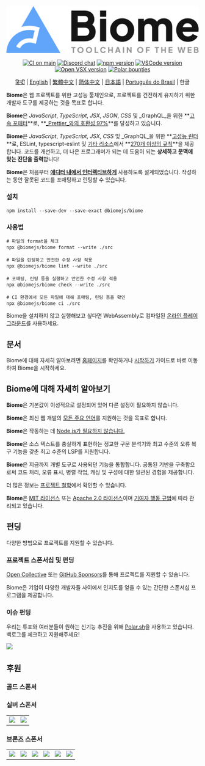 <p align="center">
    <picture>
        <source media="(prefers-color-scheme: dark)" srcset="https://raw.githubusercontent.com/biomejs/resources/main/svg/slogan-dark-transparent.svg">
        <source media="(prefers-color-scheme: light)" srcset="https://raw.githubusercontent.com/biomejs/resources/main/svg/slogan-light-transparent.svg">
        <img alt="Biome의 로고와 'Biome - Toolchain of the web'이라는 문구가 들어 있는 Biome의 배너를 표시합니다." src="https://raw.githubusercontent.com/biomejs/resources/main/svg/slogan-light-transparent.svg" width="700">
    </picture>
</p>

<div align="center">

[![CI on main][ci-badge]][ci-url]
[![Discord chat][discord-badge]][discord-url]
[![npm version][npm-badge]][npm-url]
[![VSCode version][vscode-badge]][vscode-url]
[![Open VSX version][open-vsx-badge]][open-vsx-url]
[![Polar bounties][polar-badge]][polar-url]

[ci-badge]: https://github.com/biomejs/biome/actions/workflows/main.yml/badge.svg
[ci-url]: https://github.com/biomejs/biome/actions/workflows/main.yml
[discord-badge]: https://badgen.net/discord/online-members/BypW39g6Yc?icon=discord&label=discord&color=60a5fa
[discord-url]: https://discord.gg/BypW39g6Yc
[npm-badge]: https://badgen.net/npm/v/@biomejs/biome?icon=npm&color=60a5fa&label=%40biomejs%2Fbiome
[npm-url]: https://www.npmjs.com/package/@biomejs/biome/v/latest
[vscode-badge]: https://badgen.net/vs-marketplace/v/biomejs.biome?label=vscode&icon=visualstudio&color=60a5fa
[vscode-url]: https://marketplace.visualstudio.com/items?itemName=biomejs.biome
[open-vsx-badge]: https://badgen.net/open-vsx/version/biomejs/biome?label=open-vsx&color=60a5fa
[open-vsx-url]: https://open-vsx.org/extension/biomejs/biome
[polar-badge]: https://polar.sh/embed/seeks-funding-shield.svg?org=biomejs
[polar-url]: https://polar.sh/biomejs

</div>

<!-- Insert new entries lexicographically by language code.
     For example given below is the same order as these files appear on page:
     https://github.com/biomejs/biome/tree/main/packages/%40biomejs/biome -->
<div align="center">

[हिन्दी](https://github.com/biomejs/biome/blob/main/packages/%40biomejs/biome/README.hi.md) | [English](https://github.com/biomejs/biome/blob/main/packages/%40biomejs/biome/README.md) | [繁體中文](https://github.com/biomejs/biome/blob/main/packages/%40biomejs/biome/README.zh-TW.md) | [简体中文](https://github.com/biomejs/biome/blob/main/packages/%40biomejs/biome/README.zh-CN.md) | [日本語](https://github.com/biomejs/biome/blob/main/packages/%40biomejs/biome/README.ja.md) | [Português do Brasil](https://github.com/biomejs/biome/blob/main/packages/%40biomejs/biome/README.pt-br.md) | 한글

</div>


**Biome**은 웹 프로젝트를 위한 고성능 툴체인으로, 프로젝트를 건전하게 유지하기 위한 개발자 도구를 제공하는 것을 목표로 합니다.

**Biome**은 _JavaScript_, _TypeScript_, _JSX_, _JSON_, _CSS_ 및 _GraphQL_을 위한 **[고속 포매터](./benchmark#formatting)**로, **[_Prettier_와의 호환성 97%](https://console.algora.io/challenges/prettier)**를 달성하고 있습니다.

**Biome**은 _JavaScript_, _TypeScript_, _JSX_, _CSS_ 및 _GraphQL_을 위한 **[고성능 린터](https://github.com/biomejs/biome/tree/main/benchmark#linting)**로, ESLint, typescript-eslint 및 [기타 리소스](https://github.com/biomejs/biome/discussions/3)에서 **[270개 이상의 규칙](https://biomejs.dev/linter/rules/)**을 제공합니다. 코드를 개선하고, 더 나은 프로그래머가 되는 데 도움이 되는 **상세하고 문맥에 맞는 진단을 출력**합니다!

**Biome**은 처음부터 [**에디터 내에서 인터랙티브하게**](https://biomejs.dev/guides/integrate-in-editor/) 사용하도록 설계되었습니다. 작성하는 동안 잘못된 코드를 포매팅하고 린팅할 수 있습니다.

### 설치

```shell
npm install --save-dev --save-exact @biomejs/biome
```

### 사용법

```shell
# 파일의 format을 체크
npx @biomejs/biome format --write ./src

# 파일을 린팅하고 안전한 수정 사항 적용
npx @biomejs/biome lint --write ./src

# 포매팅, 린팅 등을 실행하고 안전한 수정 사항 적용
npx @biomejs/biome check --write ./src

# CI 환경에서 모든 파일에 대해 포매팅, 린팅 등을 확인
npx @biomejs/biome ci ./src
```

Biome을 설치하지 않고 실행해보고 싶다면 WebAssembly로 컴파일된 [온라인 플레이그라운드](https://biomejs.dev/playground/)를 사용하세요.

## 문서

Biome에 대해 자세히 알아보려면 [홈페이지][biomejs]를 확인하거나 [시작하기][getting-started] 가이드로 바로 이동하여 Biome을 시작하세요.

## Biome에 대해 자세히 알아보기

**Biome**은 기본값이 이성적으로 설정되어 있어 다른 설정이 필요하지 않습니다.

**Biome**은 최신 웹 개발의 [모든 주요 언어][language-support]를 지원하는 것을 목표로 합니다.

**Biome**은 작동하는 데 [Node.js가 필요하지 않습니다.](https://biomejs.dev/guides/manual-installation/)

**Biome**은 소스 텍스트를 충실하게 표현하는 정교한 구문 분석기와 최고 수준의 오류 복구 기능을 갖춘 최고 수준의 LSP를 지원합니다.

**Biome**은 지금까지 개별 도구로 사용되던 기능을 통합합니다. 공통된 기반을 구축함으로써 코드 처리, 오류 표시, 병렬 작업, 캐싱 및 구성에 대한 일관된 경험을 제공합니다.

더 많은 정보는 [프로젝트 철학][biome-philosophy]에서 확인할 수 있습니다.

**Biome**은 [MIT 라이선스](https://github.com/biomejs/biome/tree/main/LICENSE-MIT) 또는 [Apache 2.0 라이선스](https://github.com/biomejs/biome/tree/main/LICENSE-APACHE)이며 [기여자 행동 규범](https://github.com/biomejs/biome/tree/main/CODE_OF_CONDUCT.md)에 따라 관리되고 있습니다.

## 펀딩

다양한 방법으로 프로젝트를 지원할 수 있습니다.

### 프로젝트 스폰서십 및 펀딩

[Open Collective](https://opencollective.com/biome) 또는 [GitHub Sponsors](https://github.com/sponsors/biomejs)를 통해 프로젝트를 지원할 수 있습니다.

Biome은 기업이 다양한 개발자들 사이에서 인지도를 얻을 수 있는 간단한 스폰서십 프로그램을 제공합니다.

### 이슈 펀딩

우리는 투표와 여러분들이 원하는 신기능 추진을 위해 [Polar.sh](https://polar.sh/biomejs)을 사용하고 있습니다. 백로그를 체크하고 지원해주세요!

<a href="https://polar.sh/biomejs"><img src="https://polar.sh/embed/fund-our-backlog.svg?org=biomejs" /></a>

## 후원

### 골드 스폰서

### 실버 스폰서

<table>
  <tbody>
    <tr>
      <td align="center" valign="middle">
        <a href="https://l2beat.com/" target="_blank"><img src="https://images.opencollective.com/l2beat/c2b2a27/logo/256.png" height="100"></a>
      </td>
      <td align="center" valign="middle">
        <a href="https://www.phoenixlabs.dev/" target="_blank"><img src="https://images.opencollective.com/phoenix-labs/2824ed4/logo/100.png?height=100" height="100"></a>
      </td>
    </tr>
  </tbody>
</table>

### 브론즈 스폰서

<table>
  <tbody>
    <tr>
      <td align="center" valign="middle">
        <a href="https://www.kanamekey.com" target="_blank"><img src="https://images.opencollective.com/kaname/d15fd98/logo/256.png?height=80" width="80"></a>
      </td>
      <td align="center" valign="middle">
        <a href="https://nanabit.dev/" target="_blank"><img src="https://images.opencollective.com/nanabit/d15fd98/logo/256.png?height=80" width="80"></a>
      </td>
      <td align="center" valign="middle">
        <a href="https://vital.io/" target="_blank"><img src="https://avatars.githubusercontent.com/u/25357309?s=200" width="80"></a>
      </td>
      <td align="center" valign="middle">
        <a href="https://coderabbit.ai/" target="_blank"><img src="https://avatars.githubusercontent.com/u/132028505?s=200&v=4" width="80"></a>
      </td>
      <td align="center" valign="middle">
        <a href="https://forge42.dev/" target="_blank"><img src="https://avatars.githubusercontent.com/u/161314831?s=200&v=4" width="80"></a>
      </td>
      <td align="center" valign="middle">
        <a href="https://transloadit.com/" target="_blank"><img src="https://avatars.githubusercontent.com/u/125754?s=200&v=4" width="80"></a>
      </td>
    </tr>
  </tbody>
</table>

[biomejs]: https://biomejs.dev/
[biome-philosophy]: https://biomejs.dev/internals/philosophy/
[language-support]: https://biomejs.dev/internals/language-support/
[getting-started]: https://biomejs.dev/guides/getting-started/
